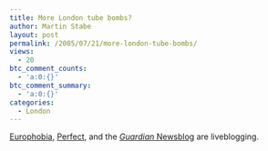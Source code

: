 ```yaml
---
title: More London tube bombs?
author: Martin Stabe
layout: post
permalink: /2005/07/21/more-london-tube-bombs/
views:
  - 20
btc_comment_counts:
  - 'a:0:{}'
btc_comment_summary:
  - 'a:0:{}'
categories:
  - London
---
```

[Europhobia][1], [Perfect][2], and the [*Guardian* Newsblog][3] are liveblogging.

 [1]: http://europhobia.blogspot.com/2005/07/hackney-shepherds-bush-warren-street.html
 [2]: http://www.perfect.co.uk/2005/07/london-terror-attacks-part-2 "perfect.co.uk / London Terror Attacks - Part 2?"
 [3]: http://blogs.guardian.co.uk/news/archives/2005/07/21/alerts_around_london.html